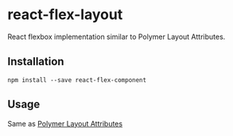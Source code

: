 # react-flex-layout
React flexbox implementation similar to Polymer Layout Attributes.

## Installation
```
npm install --save react-flex-component
```

## Usage
Same as [Polymer Layout Attributes](https://www.polymer-project.org/0.5/docs/polymer/layout-attrs.html)